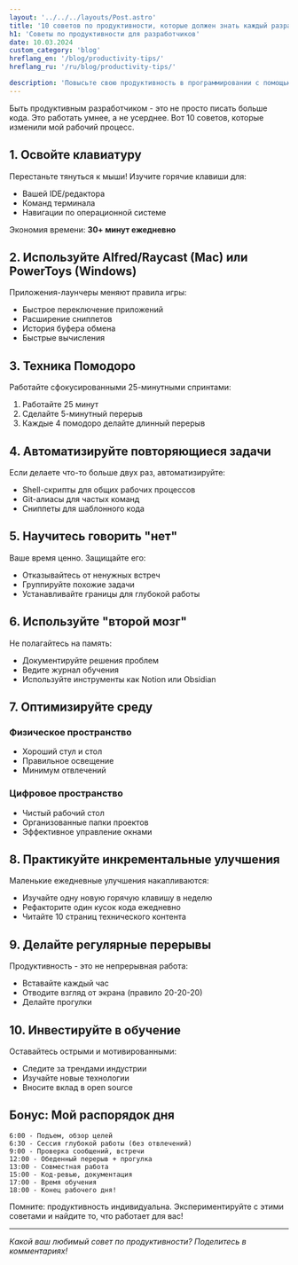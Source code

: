 ```yaml
---
layout: '../../../layouts/Post.astro'
title: '10 советов по продуктивности, которые должен знать каждый разработчик'
h1: 'Советы по продуктивности для разработчиков'
date: 10.03.2024
custom_category: 'blog'
hreflang_en: '/blog/productivity-tips/'
hreflang_ru: '/ru/blog/productivity-tips/'

description: 'Повысьте свою продуктивность в программировании с помощью этих проверенных советов и техник.'
---
```


Быть продуктивным разработчиком - это не просто писать больше кода. Это работать умнее, а не усерднее. Вот 10 советов, которые изменили мой рабочий процесс.
## 1. Освойте клавиатуру

Перестаньте тянуться к мыши! Изучите горячие клавиши для:
- Вашей IDE/редактора
- Команд терминала
- Навигации по операционной системе

Экономия времени: **30+ минут ежедневно**

## 2. Используйте Alfred/Raycast (Mac) или PowerToys (Windows)

Приложения-лаунчеры меняют правила игры:
- Быстрое переключение приложений
- Расширение сниппетов
- История буфера обмена
- Быстрые вычисления

## 3. Техника Помодоро

Работайте сфокусированными 25-минутными спринтами:
1. Работайте 25 минут
2. Сделайте 5-минутный перерыв
3. Каждые 4 помодоро делайте длинный перерыв

## 4. Автоматизируйте повторяющиеся задачи

Если делаете что-то больше двух раз, автоматизируйте:
- Shell-скрипты для общих рабочих процессов
- Git-алиасы для частых команд
- Сниппеты для шаблонного кода

## 5. Научитесь говорить "нет"

Ваше время ценно. Защищайте его:
- Отказывайтесь от ненужных встреч
- Группируйте похожие задачи
- Устанавливайте границы для глубокой работы

## 6. Используйте "второй мозг"

Не полагайтесь на память:
- Документируйте решения проблем
- Ведите журнал обучения
- Используйте инструменты как Notion или Obsidian

## 7. Оптимизируйте среду

### Физическое пространство
- Хороший стул и стол
- Правильное освещение
- Минимум отвлечений

### Цифровое пространство
- Чистый рабочий стол
- Организованные папки проектов
- Эффективное управление окнами

## 8. Практикуйте инкрементальные улучшения

Маленькие ежедневные улучшения накапливаются:
- Изучайте одну новую горячую клавишу в неделю
- Рефакторите один кусок кода ежедневно
- Читайте 10 страниц технического контента

## 9. Делайте регулярные перерывы

Продуктивность - это не непрерывная работа:
- Вставайте каждый час
- Отводите взгляд от экрана (правило 20-20-20)
- Делайте прогулки

## 10. Инвестируйте в обучение

Оставайтесь острыми и мотивированными:
- Следите за трендами индустрии
- Изучайте новые технологии
- Вносите вклад в open source

## Бонус: Мой распорядок дня

```
6:00 - Подъем, обзор целей
6:30 - Сессия глубокой работы (без отвлечений)
9:00 - Проверка сообщений, встречи
12:00 - Обеденный перерыв + прогулка
13:00 - Совместная работа
15:00 - Код-ревью, документация
17:00 - Время обучения
18:00 - Конец рабочего дня!
```

Помните: продуктивность индивидуальна. Экспериментируйте с этими советами и найдите то, что работает для вас!

---

*Какой ваш любимый совет по продуктивности? Поделитесь в комментариях!* 
